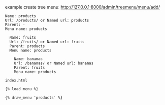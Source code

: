 example create tree menu:
http://127.0.0.1:8000/admin/treemenu/menu/add/
```
Name: products
Url: /products/ or Named url: products
Parent: -
Menu name: products

  Name: fruits
  Url: /fruits/ or Named url: fruits
  Parent: products
  Menu name: products

    Name: bananas
    Url: /bananas/ or Named url: bananas
    Parent: fruits
    Menu name: products
```

```
index.html

{% load menu %}

{% draw_menu 'products' %}
```
